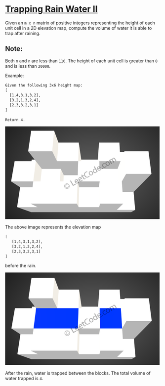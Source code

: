 [Trapping Rain Water II](https://leetcode.com/problems/trapping-rain-water-ii/)
========================

Given an `m x n` matrix of positive integers representing the height of each unit
cell in a 2D elevation map, compute the volume of water it is able to trap
after raining.

Note:
----
Both `m` and `n` are less than `110`. The height of each unit cell is greater
than `0` and is less than `20000`.

Example:
```
Given the following 3x6 height map:
[
  [1,4,3,1,3,2],
  [3,2,1,3,2,4],
  [2,3,3,2,3,1]
]

Return 4.
```

![empty](rainwater_empty.png)

The above image represents the elevation map
```
[
   [1,4,3,1,3,2],
   [3,2,1,3,2,4],
   [2,3,3,2,3,1]
]
```
before the rain.

![fill](rainwater_fill.png)

After the rain, water is trapped between the blocks.
The total volume of water trapped is `4`.

